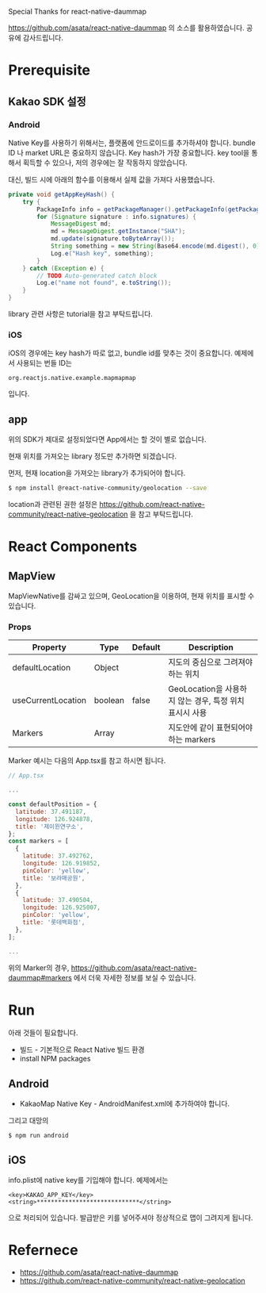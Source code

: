 
Special Thanks for react-native-daummap

https://github.com/asata/react-native-daummap 의 소스를 활용하였습니다.
공유에 감사드립니다.

# Prerequisite

## Kakao SDK 설정

### Android

Native Key를 사용하기 위해서는, 플랫폼에 안드로이드를 추가하셔야 합니다.
bundle ID 나 market URL은 중요하지 않습니다.
Key hash가 가장 중요합니다.
key tool을 통해서 획득할 수 있으나, 저의 경우에는 잘 작동하지 않았습니다.

대신, 빌드 시에 아래의 함수를 이용해서 실제 값을 가져다 사용했습니다.

```java
private void getAppKeyHash() {
    try {
        PackageInfo info = getPackageManager().getPackageInfo(getPackageName(), PackageManager.GET_SIGNATURES);
        for (Signature signature : info.signatures) {
            MessageDigest md;
            md = MessageDigest.getInstance("SHA");
            md.update(signature.toByteArray());
            String something = new String(Base64.encode(md.digest(), 0));
            Log.e("Hash key", something);
        }
    } catch (Exception e) {
        // TODO Auto-generated catch block
        Log.e("name not found", e.toString());
    }
}
```

library 관련 사항은 tutorial을 참고 부탁드립니다.

### iOS

iOS의 경우에는 key hash가 따로 없고, bundle id를 맞추는 것이 중요합니다. 예제에서 사용되는 번들 ID는 

```
org.reactjs.native.example.mapmapmap
```

입니다.


## app

위의 SDK가 제대로 설정되었다면 App에서는 할 것이 별로 없습니다. 

현재 위치를 가져오는 library 정도만 추가하면 되겠습니다.

먼저, 현재 location을 가져오는 library가 추가되어야 합니다.

```bash
$ npm install @react-native-community/geolocation --save
```

location과 관련된 권한 설정은 https://github.com/react-native-community/react-native-geolocation 을 참고 부탁드립니다.


# React Components

## MapView 

MapViewNative를 감싸고 있으며, GeoLocation을 이용하여, 현재 위치를 표시할 수 있습니다.

### Props
| Property                  | Type      | Default   | Description |
|----------|-----------|-----------|-------------|
| defaultLocation             | Object    |         | 지도의 중심으로 그려져야 하는 위치|
| useCurrentLocation             | boolean    | false | GeoLocation을 사용하지 않는 경우, 특정 위치 표시시 사용|
| Markers             | Array    |         | 지도안에 같이 표현되어야 하는 markers |

Marker 예시는 다음의 App.tsx를 참고 하시면 됩니다.

```javascript
// App.tsx

...

const defaultPosition = {
  latitude: 37.491187,
  longitude: 126.924878,
  title: '제이윈연구소',
};
const markers = [
  {
    latitude: 37.492762,
    longitude: 126.919852,
    pinColor: 'yellow',
    title: '보라매공원',
  },
  {
    latitude: 37.490504,
    longitude: 126.925007,
    pinColor: 'yellow',
    title: '롯데백화점',
  },
];

...

```

위의 Marker의 경우, https://github.com/asata/react-native-daummap#markers 에서 더욱 자세한 정보를 보실 수 있습니다.

# Run

아래 것들이 필요합니다.

* 빌드 - 기본적으로 React Native 빌드 환경
* install NPM packages


## Android

* KakaoMap Native Key - AndroidManifest.xml에 추가하여야 합니다. 

그리고 대망의
```
$ npm run android
```

## iOS

info.plist에 native key를 기입해야 합니다. 예제에서는 

```
<key>KAKAO_APP_KEY</key>
<string>*****************************</string>
```

으로 처리되어 있습니다. 발급받은 키를 넣어주셔야 정상적으로 맵이 그려지게 됩니다.



# Refernece

* https://github.com/asata/react-native-daummap
* https://github.com/react-native-community/react-native-geolocation